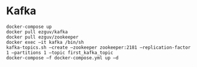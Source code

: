 # Kafka 
    
    docker-compose up 
    docker pull ezguv/kafka
    docker pull ezguv/zookeeper
    docker exec –it kafka /bin/sh
    kafka-topics.sh –create –zookeeper zookeeper:2181 –replication-factor 1 –partitions 1 –topic first_kafka_topic 
    docker-compose –f docker-compose.yml up –d

